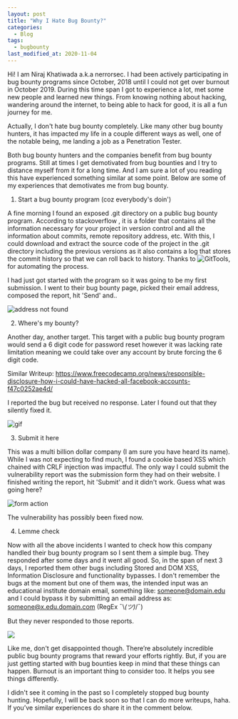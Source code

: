 ```yaml
---
layout: post
title: "Why I Hate Bug Bounty?"
categories:
  - Blog
tags:
  - bugbounty
last_modified_at: 2020-11-04
---
```


Hi! I am Niraj Khatiwada a.k.a nerrorsec. I had been actively participating in bug bounty programs since October, 2018 until I could not get over burnout in October 2019. During this time span I got to experience a lot, met some new people and learned new things. From knowing nothing about hacking, wandering around the internet, to being able to hack for good, it is all a fun journey for me.

Actually, I don't hate bug bounty completely. Like many other bug bounty hunters, it has impacted my life in a couple different ways as well, one of the notable being, me landing a job as a Penetration Tester.

Both bug bounty hunters and the companies benefit from bug bounty programs. Still at times I get demotivated from bug bounties and I try to distance myself from it for a long time. And I am sure a lot of you reading this have experienced something similar at some point. Below are some of my experiences that demotivates me from bug bounty.


1. Start a bug bounty program (coz everybody's doin')

A fine morning I found an exposed .git directory on a public bug bounty program. According to stackoverflow , it is a folder that contains all the information necessary for your project in version control and all the information about commits, remote repository address, etc. With this, I could download and extract the source code of the project in the .git directory including the previous versions as it also contains a log that stores the commit history so that we can roll back to history. Thanks to ![GitTools](https://github.com/internetwache/GitTools), for automating the process.

I had just got started with the program so it was going to be my first submission. I went to their bug bounty page, picked their email address, composed the report, hit 'Send' and..

![address not found](https://github.com/nerrorsec/nerrorsec.github.io/blob/master/assets/images/posts/why-i-hate-bug-bounty/address-not-found.png)

2. Where's my bounty?

Another day, another target. This target with a public bug bounty program would send a 6 digit code for password reset however it was lacking rate limitation meaning we could take over any account by brute forcing the 6 digit code.

Similar Writeup: https://www.freecodecamp.org/news/responsible-disclosure-how-i-could-have-hacked-all-facebook-accounts-f47c0252ae4d/

I reported the bug but received no response. Later I found out that they silently fixed it.

![gif](https://media.giphy.com/media/xTiTnee66Td0PWHPQQ/giphy.gif)

3. Submit it here

This was a multi billion dollar company (I am sure you have heard its name). While I was not expecting to find much, I found a cookie based XSS which chained with CRLF injection was impactful. The only way I could submit the vulnerability report was the submission form they had on their website. I finished writing the report, hit 'Submit' and it didn't work. Guess what was going here?

![form action](https://github.com/nerrorsec/nerrorsec.github.io/blob/master/assets/images/posts/why-i-hate-bug-bounty/form-action.png)

The vulnerability has possibly been fixed now.

4. Lemme check

Now with all the above incidents I wanted to check how this company handled their bug bounty program so I sent them a simple
bug. They responded after some days and it went all good. So, in the span of next 3 days, I reported them other bugs
including Stored and DOM XSS, Information Disclosure and functionality bypasses. I don't remember the bugs at the moment but one of them was,
the intended input was an educational institute domain email, something like: someone@domain.edu and I could
bypass it by submitting an email address as: someone@x.edu.domain.com (RegEx ¯\\_(ツ)_/¯)

But they never responded to those reports.

![](https://media.giphy.com/media/3ofT5ECt8BGlq2GF6o/giphy.gif)

Like me, don't get disappointed though. There’re absolutely incredible public bug bounty programs that reward your efforts rightly. But, if you are just getting started with bug bounties keep in mind that these things can happen. Burnout is an important thing to consider too. It helps you see things differently.

I didn't see it coming in the past so I completely stopped bug bounty hunting.
Hopefully, I will be back soon so that I can do more writeups, haha. If you’ve similar experiences do share it in the comment below.

